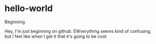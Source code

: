 # hello-world
Beginning

Hey, I'm just beginning on github. EWverything seems kind of confusing, but I feel like when I get it that it's going to be cool.
